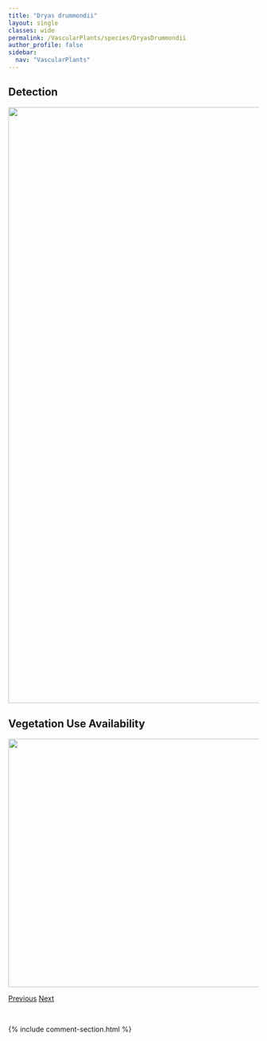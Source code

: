 ```yaml
---
title: "Dryas drummondii"
layout: single
classes: wide
permalink: /VascularPlants/species/DryasDrummondii
author_profile: false
sidebar:
  nav: "VascularPlants"
---
```


<h2>Detection</h2>

<a href="https://drive.google.com/uc?export=view&id=13Z0bq36TYD_Q-PwdqCcqhqDsp065pcdZ">
<img src="https://drive.google.com/uc?export=view&id=13Z0bq36TYD_Q-PwdqCcqhqDsp065pcdZ" height = "1200" width = "800">
</a>


<h2>Vegetation Use Availability</h2>

<a href="https://drive.google.com/uc?export=view&id=121NTzGS_hpiksoHeNbPqmAgd9WhDWTRP">
<img src="https://drive.google.com/uc?export=view&id=121NTzGS_hpiksoHeNbPqmAgd9WhDWTRP" height = "500" width = "1000">
</a>


<a href="/DevelopmentWebsite/VascularPlants/species/DroseraRotundifolia" class="pagination--pager" title="Drosera rotundifolia">Previous</a> <a href="/DevelopmentWebsite/VascularPlants/species/DryasHookeriana" class="pagination--pager" title="Dryas hookeriana">Next</a>

<p>&nbsp;</p>

{% include comment-section.html %}
